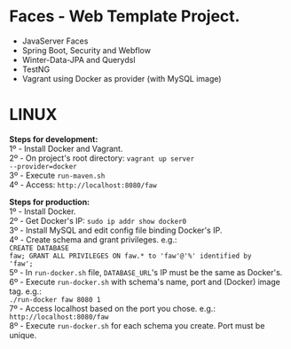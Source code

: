# Faces - Web Template Project.
- JavaServer Faces
- Spring Boot, Security and Webflow
- Winter-Data-JPA and Querydsl
- TestNG
- Vagrant using Docker as provider (with MySQL image)

# LINUX
<b>Steps for development:</b><br />
1º - Install Docker and Vagrant.<br />
2º - On project's root directory: <code>vagrant up server --provider=docker</code><br />
3º - Execute <code>run-maven.sh</code><br />
4º - Access: <code>http://localhost:8080/faw</code><br />

<b>Steps for production:</b><br />
1º - Install Docker.<br />
2º - Get Docker's IP: <code>sudo ip addr show docker0</code><br />
3º - Install MySQL and edit config file binding Docker's IP.<br />
4º - Create schema and grant privileges. e.g.:<br />
<code>CREATE DATABASE faw;
GRANT ALL PRIVILEGES ON faw.* to 'faw'@'%' identified by 'faw';</code><br />
5º - In <code>run-docker.sh</code> file, <code>DATABASE_URL</code>'s IP must be the same as Docker's.<br />
6º - Execute <code>run-docker.sh</code> with schema's name, port and (Docker) image tag. e.g.:<br />
<code>./run-docker faw 8080 1</code><br />
7º - Access localhost based on the port you chose. e.g.: <code>http://localhost:8080/faw</code><br />
8º - Execute <code>run-docker.sh</code> for each schema you create. Port must be unique.<br />
